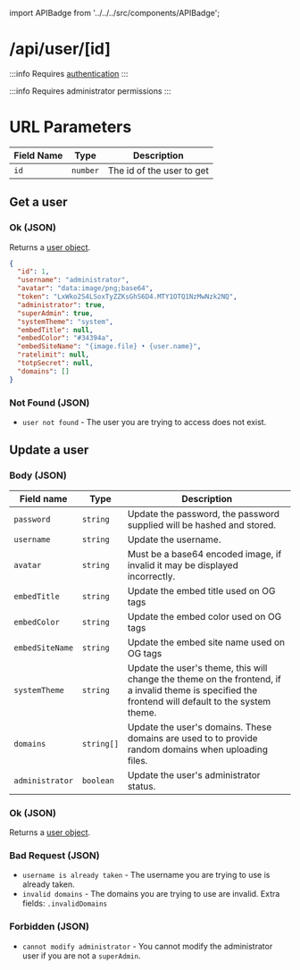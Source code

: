 import APIBadge from '../../../src/components/APIBadge';

# /api/user/[id]

:::info
Requires [authentication](/docs/api#authentication)
:::

:::info
Requires administrator permissions
:::

# URL Parameters

| Field Name | Type     | Description               |
| ---------- | -------- | ------------------------- |
| `id`       | `number` | The id of the user to get |

## <APIBadge type="GET" /> Get a user

### <APIBadge type="200" /> Ok (JSON)

Returns a [user object](/docs/api/models/user).

```json
{
  "id": 1,
  "username": "administrator",
  "avatar": "data:image/png;base64",
  "token": "LxWko2S4LSoxTyZZKsGhS6D4.MTY1OTQ1NzMwNzk2NQ",
  "administrator": true,
  "superAdmin": true,
  "systemTheme": "system",
  "embedTitle": null,
  "embedColor": "#34394a",
  "embedSiteName": "{image.file} • {user.name}",
  "ratelimit": null,
  "totpSecret": null,
  "domains": []
}
```

### <APIBadge type="404" /> Not Found (JSON)

- `user not found` - The user you are trying to access does not exist.

## <APIBadge type="PATCH" /> Update a user

### Body (JSON)

| Field name      | Type       | Description                                                                                                                                         |
| --------------- | ---------- | --------------------------------------------------------------------------------------------------------------------------------------------------- |
| `password`      | `string`   | Update the password, the password supplied will be hashed and stored.                                                                               |
| `username`      | `string`   | Update the username.                                                                                                                                |
| `avatar`        | `string`   | Must be a base64 encoded image, if invalid it may be displayed incorrectly.                                                                         |
| `embedTitle`    | `string`   | Update the embed title used on OG tags                                                                                                              |
| `embedColor`    | `string`   | Update the embed color used on OG tags                                                                                                              |
| `embedSiteName` | `string`   | Update the embed site name used on OG tags                                                                                                          |
| `systemTheme`   | `string`   | Update the user's theme, this will change the theme on the frontend, if a invalid theme is specified the frontend will default to the system theme. |
| `domains`       | `string[]` | Update the user's domains. These domains are used to to provide random domains when uploading files.                                                |
| `administrator` | `boolean`  | Update the user's administrator status.                                                                                                             |

### <APIBadge type="200" /> Ok (JSON)

Returns a [user object](/docs/api/models/user).

### <APIBadge type="400" /> Bad Request (JSON)

- `username is already taken` - The username you are trying to use is already taken.
- `invalid domains` - The domains you are trying to use are invalid. Extra fields: `.invalidDomains`

### <APIBadge type="401" /> Forbidden (JSON)

- `cannot modify administrator` - You cannot modify the administrator user if you are not a `superAdmin`.
